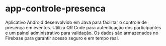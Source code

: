 # app-controle-presenca
 Aplicativo Android desenvolvido em Java para facilitar o controle de presença em eventos. Utiliza QR Code para autenticação dos participantes e um painel administrativo para validação. Os dados são armazenados no Firebase para garantir acesso seguro e em tempo real.
